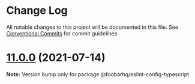 # Change Log

All notable changes to this project will be documented in this file.
See [Conventional Commits](https://conventionalcommits.org) for commit guidelines.

# [11.0.0](https://github.com/foobarhq/eslint-config-foobarhq/compare/v11.0.0-alpha.3...v11.0.0) (2021-07-14)

**Note:** Version bump only for package @foobarhq/eslint-config-typescript
